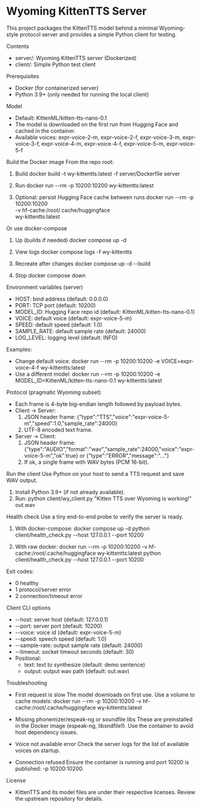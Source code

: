 # Wyoming KittenTTS Server

This project packages the KittenTTS model behind a minimal Wyoming-style protocol server and provides a simple Python client for testing.

Contents
- server/: Wyoming KittenTTS server (Dockerized)
- client/: Simple Python test client

Prerequisites
- Docker (for containerized server)
- Python 3.9+ (only needed for running the local client)

Model
- Default: KittenML/kitten-tts-nano-0.1
- The model is downloaded on the first run from Hugging Face and cached in the container.
- Available voices: expr-voice-2-m, expr-voice-2-f, expr-voice-3-m, expr-voice-3-f, expr-voice-4-m, expr-voice-4-f, expr-voice-5-m, expr-voice-5-f

Build the Docker image
From the repo root:
1) Build
   docker build -t wy-kittentts:latest -f server/Dockerfile server

2) Run
   docker run --rm -p 10200:10200 wy-kittentts:latest

3) Optional: persist Hugging Face cache between runs
   docker run --rm -p 10200:10200 \
     -v hf-cache:/root/.cache/huggingface \
     wy-kittentts:latest

Or use docker-compose
1) Up (builds if needed)
   docker compose up -d

2) View logs
   docker compose logs -f wy-kittentts

3) Recreate after changes
   docker compose up -d --build

4) Stop
   docker compose down

Environment variables (server)
- HOST: bind address (default: 0.0.0.0)
- PORT: TCP port (default: 10200)
- MODEL_ID: Hugging Face repo id (default: KittenML/kitten-tts-nano-0.1)
- VOICE: default voice (default: expr-voice-5-m)
- SPEED: default speed (default: 1.0)
- SAMPLE_RATE: default sample rate (default: 24000)
- LOG_LEVEL: logging level (default: INFO)

Examples:
- Change default voice:
  docker run --rm -p 10200:10200 -e VOICE=expr-voice-4-f wy-kittentts:latest
- Use a different model:
  docker run --rm -p 10200:10200 -e MODEL_ID=KittenML/kitten-tts-nano-0.1 wy-kittentts:latest

Protocol (pragmatic Wyoming subset)
- Each frame is 4-byte big-endian length followed by payload bytes.
- Client → Server:
  1) JSON header frame:
     {"type":"TTS","voice":"expr-voice-5-m","speed":1.0,"sample_rate":24000}
  2) UTF-8 encoded text frame.
- Server → Client:
  1) JSON header frame:
     {"type":"AUDIO","format":"wav","sample_rate":24000,"voice":"expr-voice-5-m","ok":true}
     or {"type":"ERROR","message":"..."}
  2) If ok, a single frame with WAV bytes (PCM 16-bit).

Run the client
Use Python on your host to send a TTS request and save WAV output.

1) Install Python 3.9+ (if not already available).
2) Run:
   python client/wy_client.py "Kitten TTS over Wyoming is working!" out.wav

Health check
Use a tiny end-to-end probe to verify the server is ready.

1) With docker-compose:
   docker compose up -d
   python client/health_check.py --host 127.0.0.1 --port 10200

2) With raw docker:
   docker run --rm -p 10200:10200 -v hf-cache:/root/.cache/huggingface wy-kittentts:latest
   python client/health_check.py --host 127.0.0.1 --port 10200

Exit codes:
- 0 healthy
- 1 protocol/server error
- 2 connection/timeout error

Client CLI options
- --host: server host (default: 127.0.0.1)
- --port: server port (default: 10200)
- --voice: voice id (default: expr-voice-5-m)
- --speed: speech speed (default: 1.0)
- --sample-rate: output sample rate (default: 24000)
- --timeout: socket timeout seconds (default: 30)
- Positional:
  - text: text to synthesize (default: demo sentence)
  - output: output wav path (default: out.wav)

Troubleshooting
- First request is slow
  The model downloads on first use. Use a volume to cache models:
  docker run --rm -p 10200:10200 -v hf-cache:/root/.cache/huggingface wy-kittentts:latest

- Missing phonemizer/espeak-ng or soundfile libs
  These are preinstalled in the Docker image (espeak-ng, libsndfile1). Use the container to avoid host dependency issues.

- Voice not available error
  Check the server logs for the list of available voices on startup.

- Connection refused
  Ensure the container is running and port 10200 is published: -p 10200:10200.

License
- KittenTTS and its model files are under their respective licenses. Review the upstream repository for details.
